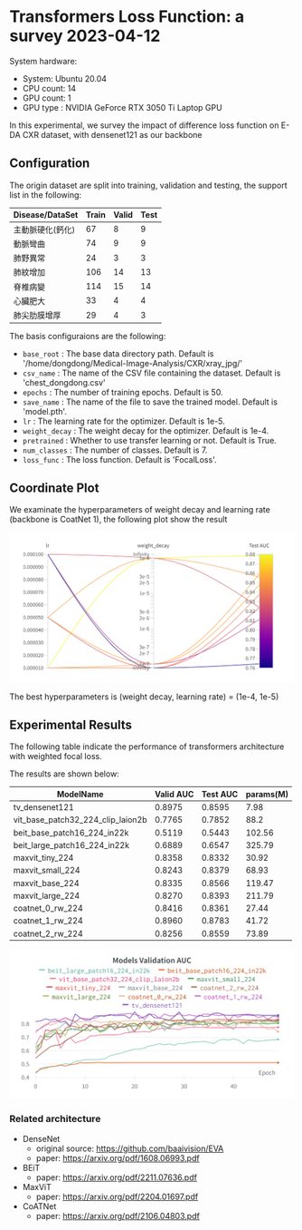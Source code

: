 # Transformers Loss Function: a survey 2023-04-12

System hardware:

- System: Ubuntu 20.04 
- CPU count:	14
- GPU count:	1
- GPU type :	NVIDIA GeForce RTX 3050 Ti Laptop GPU


In this experimental, we survey the impact of difference loss function on E-DA CXR dataset, with densenet121 as our backbone

## Configuration

The origin dataset are split into training, validation and testing, the support list in the following:

| Disease/DataSet        | Train | Valid | Test |
|------------------|--------|---------|---------|
| 主動脈硬化(鈣化)   | 67     | 8       | 9       |
| 動脈彎曲         | 74     | 9       | 9       |
| 肺野異常         | 24     | 3       | 3       |
| 肺紋增加         | 106    | 14      | 13      |
| 脊椎病變         | 114    | 15      | 14      |
| 心臟肥大         | 33     | 4       | 4       |
| 肺尖肋膜增厚      | 29     | 4       | 3       |

The basis configuraions are the following:

- `base_root` : The base data directory path. Default is '/home/dongdong/Medical-Image-Analysis/CXR/xray_jpg/'
- `csv_name` : The name of the CSV file containing the dataset. Default is 'chest_dongdong.csv'
- `epochs` : The number of training epochs. Default is 50.
- `save_name` : The name of the file to save the trained model. Default is 'model.pth'.
- `lr` : The learning rate for the optimizer. Default is 1e-5.
- `weight_decay` : The weight decay for the optimizer. Default is 1e-4.
- `pretrained` : Whether to use transfer learning or not. Default is True.
- `num_classes` : The number of classes. Default is 7.
- `loss_func` : The loss function. Default is 'FocalLoss'.

## Coordinate Plot

We examinate the hyperparameters of weight decay and learning rate (backbone is CoatNet 1), the following plot show the result 

![hp-coordinate](../assets/hp-coordinate.png)

The best hyperparameters is (weight decay, learning rate) = (1e-4, 1e-5)

## Experimental Results

The following table indicate the performance of transformers architecture with weighted focal loss.

The results are shown below:

| ModelName | Valid AUC | Test AUC | params(M) |
|-----------|-----------|----------|--------|
|tv_densenet121|<a class="max">0.8975</a>|0.8595|7.98|
|vit_base_patch32_224_clip_laion2b|0.7765|0.7852|88.2|
|beit_base_patch16_224_in22k|0.5119|0.5443|102.56|
|beit_large_patch16_224_in22k|0.6889|0.6547|<a class="max">325.79</a>|
|maxvit_tiny_224|0.8358|0.8332|30.92|
|maxvit_small_224|0.8243|0.8379|68.93|
|maxvit_base_224|0.8335|0.8566|119.47|
|maxvit_large_224|0.8270|0.8393|211.79|
|coatnet_0_rw_224|0.8416|0.8361|27.44|
|coatnet_1_rw_224|0.8960|<a class="max">0.8783</a>|41.72|
|coatnet_2_rw_224|0.8256|0.8559|73.89|

![models-auc](../assets/models-auc.png)

### Related architecture

- DenseNet
   - original source: https://github.com/baaivision/EVA
   - paper: https://arxiv.org/pdf/1608.06993.pdf
- BEiT
   - paper: https://arxiv.org/pdf/2211.07636.pdf
- MaxViT
   - paper: https://arxiv.org/pdf/2204.01697.pdf
- CoATNet
   - paper: https://arxiv.org/pdf/2106.04803.pdf
